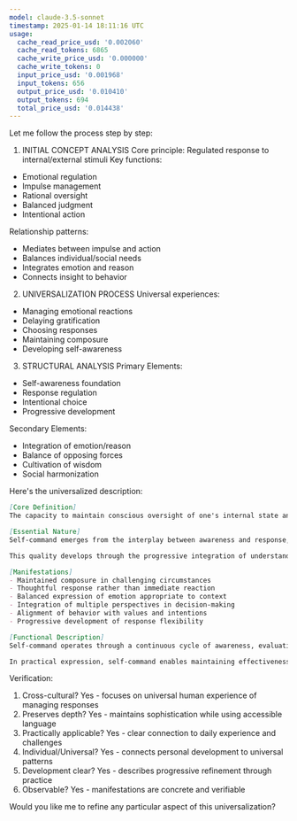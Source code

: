 ```yaml
---
model: claude-3.5-sonnet
timestamp: 2025-01-14 18:11:16 UTC
usage:
  cache_read_price_usd: '0.002060'
  cache_read_tokens: 6865
  cache_write_price_usd: '0.000000'
  cache_write_tokens: 0
  input_price_usd: '0.001968'
  input_tokens: 656
  output_price_usd: '0.010410'
  output_tokens: 694
  total_price_usd: '0.014438'
---
```


Let me follow the process step by step:

1. INITIAL CONCEPT ANALYSIS
Core principle: Regulated response to internal/external stimuli
Key functions: 
- Emotional regulation
- Impulse management
- Rational oversight
- Balanced judgment
- Intentional action

Relationship patterns:
- Mediates between impulse and action
- Balances individual/social needs
- Integrates emotion and reason
- Connects insight to behavior

2. UNIVERSALIZATION PROCESS
Universal experiences:
- Managing emotional reactions
- Delaying gratification
- Choosing responses
- Maintaining composure
- Developing self-awareness

3. STRUCTURAL ANALYSIS
Primary Elements:
- Self-awareness foundation
- Response regulation
- Intentional choice
- Progressive development

Secondary Elements:
- Integration of emotion/reason
- Balance of opposing forces
- Cultivation of wisdom
- Social harmonization

Here's the universalized description:

```markdown
[Core Definition]
The capacity to maintain conscious oversight of one's internal state and external responses, enabling chosen rather than reactive behavior. This fundamental human ability integrates awareness, understanding, and intentional action, allowing for balanced engagement with life's challenges and opportunities.

[Essential Nature]
Self-command emerges from the interplay between awareness and response, operating as an internal guidance system that transforms raw impulses into considered actions. It represents neither rigid control nor passive acceptance, but rather a dynamic balance that allows for appropriate response to changing circumstances while maintaining internal coherence and alignment with deeper values.

This quality develops through the progressive integration of understanding and practice, as immediate reactions are transformed into chosen responses through the cultivation of awareness, the exercise of judgment, and the development of responsive rather than reactive patterns of behavior.

[Manifestations]
- Maintained composure in challenging circumstances
- Thoughtful response rather than immediate reaction
- Balanced expression of emotion appropriate to context
- Integration of multiple perspectives in decision-making
- Alignment of behavior with values and intentions
- Progressive development of response flexibility

[Functional Description]
Self-command operates through a continuous cycle of awareness, evaluation, and chosen response. It begins with recognition of internal states and external triggers, proceeds through assessment of appropriate action, and culminates in intentional response. This process becomes increasingly refined and automatic through practice, while maintaining conscious oversight of previously automatic reactions.

In practical expression, self-command enables maintaining effectiveness under pressure, adapting responses to changing circumstances, and aligning actions with intentions. It manifests as neither rigid control nor unrestrained expression, but as a dynamic balance that allows for authentic yet appropriate engagement with life's challenges, relationships, and opportunities for growth.
```

Verification:
1. Cross-cultural? Yes - focuses on universal human experience of managing responses
2. Preserves depth? Yes - maintains sophistication while using accessible language
3. Practically applicable? Yes - clear connection to daily experience and challenges
4. Individual/Universal? Yes - connects personal development to universal patterns
5. Development clear? Yes - describes progressive refinement through practice
6. Observable? Yes - manifestations are concrete and verifiable

Would you like me to refine any particular aspect of this universalization?
